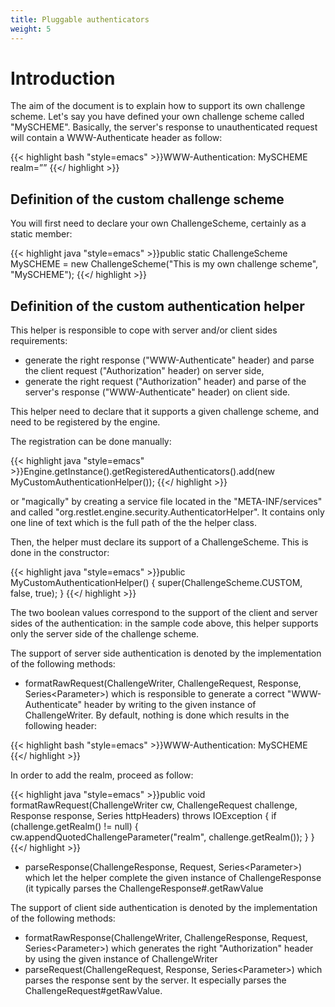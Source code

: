 ```yaml
---
title: Pluggable authenticators
weight: 5
---
```

# Introduction

The aim of the document is to explain how to support its own challenge
scheme. Let's say you have defined your own challenge scheme called
"MySCHEME". Basically, the server's response to unauthenticated request
will contain a WWW-Authenticate header as follow:

{{< highlight bash "style=emacs" >}}WWW-Authentication: MySCHEME realm=”<realm>”
{{</ highlight >}}

## Definition of the custom challenge scheme

You will first need to declare your own ChallengeScheme, certainly as a
static member:

{{< highlight java "style=emacs" >}}public static ChallengeScheme MySCHEME = new ChallengeScheme("This is my own challenge scheme", "MySCHEME");
{{</ highlight >}}

## Definition of the custom authentication helper

This helper is responsible to cope with server and/or client sides
requirements:

-   generate the right response ("WWW-Authenticate" header) and parse
    the client request ("Authorization" header) on server side,
-   generate the right request ("Authorization" header) and parse of the
    server's response ("WWW-Authenticate" header) on client side.

This helper need to declare that it supports a given challenge scheme,
and need to be registered by the engine.

The registration can be done manually:

{{< highlight java "style=emacs" >}}Engine.getInstance().getRegisteredAuthenticators().add(new MyCustomAuthenticationHelper());
{{</ highlight >}}

or "magically" by creating a service file located in the
"META-INF/services" and called
"org.restlet.engine.security.AuthenticatorHelper". It contains only one
line of text which is the full path of the the helper class.

Then, the helper must declare its support of a ChallengeScheme. This is
done in the constructor:

{{< highlight java "style=emacs" >}}public MyCustomAuthenticationHelper() {
    super(ChallengeScheme.CUSTOM, false, true);
}
{{</ highlight >}}

The two boolean values correspond to the support of the client and
server sides of the authentication: in the sample code above, this
helper supports only the server side of the challenge scheme.

The support of server side authentication is denoted by the
implementation of the following methods:

-   formatRawRequest(ChallengeWriter, ChallengeRequest, Response,
    Series\<Parameter\>) which is responsible to generate a correct
    "WWW-Authenticate" header by writing to the given instance of
    ChallengeWriter. By default, nothing is done which results in the
    following header:

{{< highlight bash "style=emacs" >}}WWW-Authentication: MySCHEME
{{</ highlight >}}

In order to add the realm, proceed as follow:

{{< highlight java "style=emacs" >}}public void formatRawRequest(ChallengeWriter cw,
                             ChallengeRequest challenge,
                             Response response,
                             Series<Parameter> httpHeaders) throws IOException {
    if (challenge.getRealm() != null) {
        cw.appendQuotedChallengeParameter("realm", challenge.getRealm());
    }
}
{{</ highlight >}}

-   parseResponse(ChallengeResponse, Request, Series\<Parameter\>) which
    let the helper complete the given instance of ChallengeResponse (it
    typically parses the ChallengeResponse\#.getRawValue

The support of client side authentication is denoted by the
implementation of the following methods:

-   formatRawResponse(ChallengeWriter, ChallengeResponse, Request,
    Series\<Parameter\>) which generates the right "Authorization"
    header by using the given instance of ChallengeWriter
-   parseRequest(ChallengeRequest, Response, Series\<Parameter\>) which
    parses the response sent by the server. It especially parses the
    ChallengeRequest\#getRawValue.
